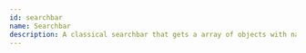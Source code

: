 ```yaml
---
id: searchbar
name: Searchbar
description: A classical searchbar that gets a array of objects with names and a state updater and filters the array with the search input.
---
```

